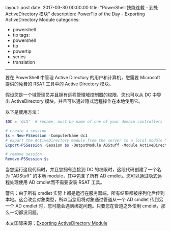 ﻿layout: post
date: 2017-03-30 00:00:00
title: "PowerShell 技能连载 - 到处 ActiveDirectory 模块"
description: PowerTip of the Day - Exporting ActiveDirectory Module
categories:
- powershell
- tip
tags:
- powershell
- tip
- powertip
- series
- translation
---
要在 PowerShell 中管理 Active Directory 的用户和计算机，您需要 Microsoft 提供的免费的 RSAT 工具中的 Active Directory 模块。

假设您是一个域管理员并且拥有远程管理域控制器的权限，您也可以从 DC 中导出 ActiveDirectory 模块，并且可以通过隐式远程操作在本地使用它。

以下是使用方法：

```powershell
$DC = 'dc1'  # rename, must be name of one of your domain controllers

# create a session
$s = New-PSSession -ComputerName dc1
# export the ActiveDirectory module from the server to a local module "ADStuff"
Export-PSSession -Session $s -OutputModule ADStuff -Module ActiveDirectory -AllowClobber -Force

# remove session
Remove-PSSession $s
```

当您运行这段代码时，并且您拥有连接到 DC 的权限时，这段代码创建了一个名为 "ADStuff" 的本地 module，其中包含了所有 AD cmdlet。您可以通过隐式远程处理使用 AD cmdlet而不需要安装 RSAT 工具。

警告：由于所有 cmdlet 实际上都是运行在服务器端，所有结果都被序列化后传到本地。这会改变对象类型，所以当您用将对象通过管道从一个 AD cmdlet 传到另一个 AD cmdlet 时，您可能会遇到绑定问题。只要您在管道之外使用 cmdlet，那么一切都没问题。

<!--more-->
本文国际来源：[Exporting ActiveDirectory Module](http://community.idera.com/powershell/powertips/b/tips/posts/exporting-activedirectory-module)
